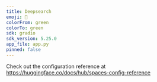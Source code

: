 ```yaml
---
title: Deepsearch
emoji: 🐠
colorFrom: green
colorTo: green
sdk: gradio
sdk_version: 5.25.0
app_file: app.py
pinned: false
---
```


Check out the configuration reference at https://huggingface.co/docs/hub/spaces-config-reference
